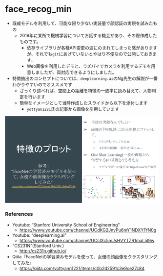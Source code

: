 # face_recog_min
- 既成モデルを利用して、可能な限り少ない実装量で顔認証の実現を試みたもの
  - 2019年に某所で機械学習についてお話する機会があり、その際作成したものです。
    - 依存ライブラリが各種API変更の波にのまれてしまった感がありますが、それでも`git`にあげていないとやはり不便なので公開しておきます。
    - Web画像を利用したデモと、ラズパイでカメラを利用するデモを用意しましたが、両対応できるようにしました。
- 特徴抽出のコンセプトについては、`deeplearning.ai`のNg先生の解説が一番わかりやすいのでオススメです
  - ざっくり述べれば、空間上の距離を特徴の一致率に読み替えて、人物判定を行います
  - 簡単なイメージとして当時作成したスライドから以下を添付します
    - `yottyan1221`氏の記事から画像を引用しています

![Image](git_images/from_slide.png)

### References
- Youtube: “Stanford University School of Engineering”
  - https://www.youtube.com/channel/UCdKG2JnvPu6mY1NDXYFfN0g
- Youtube: “deeplearning.ai”
  - https://www.youtube.com/channel/UCcIXc5mJsHVYTZR1maL5l9w
- “CS231N”(Stanford Univ.)
  - http://cs231n.github.io/
- Qiita『FaceNetの学習済みモデルを使って、女優の顔画像をクラスタリングしてみた』
  - https://qiita.com/yottyann1221/items/c0b2d2591c3e9ce27c84

